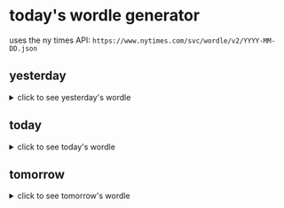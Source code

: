 # today's wordle generator

uses the ny times API: `https://www.nytimes.com/svc/wordle/v2/YYYY-MM-DD.json`

## yesterday

<details>
    <summary>click to see yesterday's wordle</summary>

    towel

</details>

## today

<details>
    <summary>click to see today's wordle</summary>

    sally

</details>

## tomorrow

<details>
    <summary>click to see tomorrow's wordle</summary>

    mayor

</details>

